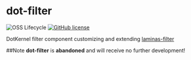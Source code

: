 # dot-filter


![OSS Lifecycle](https://img.shields.io/osslifecycle/dotkernel/dot-filter)
[![GitHub license](https://img.shields.io/github/license/dotkernel/dot-filter)](https://github.com/dotkernel/dot-filter/blob/master/LICENSE.md)

DotKernel filter component customizing and extending [laminas-filter](https://github.com/laminas/laminas-filter)

##Note
**dot-filter** is **abandoned** and will receive no further development!
